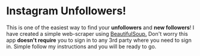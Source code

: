 # Instagram Unfollowers!

This is one of the easiest way to find your **unfollowers** and **new followers**! I have created a simple web-scraper using [BeautifulSoup.]([https://pypi.org/project/beautifulsoup4/](https://pypi.org/project/beautifulsoup4/)) 
Don't worry this app **doesn't require** you to sign in to any 3rd party where you need to sign in. Simple follow my instructions and you will be ready to go.
